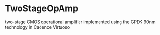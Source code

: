 # TwoStageOpAmp
two-stage CMOS operational amplifier implemented using the GPDK 90nm technology in Cadence Virtuoso
